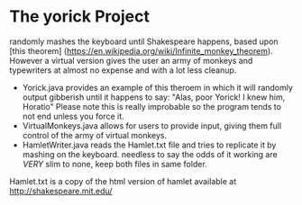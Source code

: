 # The yorick Project
randomly mashes the keyboard until Shakespeare happens, based upon [this theorem] (https://en.wikipedia.org/wiki/Infinite_monkey_theorem). However a virtual version gives the user an army of monkeys and typewriters at almost no expense and with a lot less cleanup.

- Yorick.java provides an example of this theroem in which it will randomly output gibberish until it happens to say:
  "Alas, poor Yorick! I knew him, Horatio"
  Please note this is really improbable so the program tends to not end unless you force it.
- VirtualMonkeys.java allows for users to provide input, giving them full control of the army of virtual monkeys.
- HamletWriter.java reads the Hamlet.txt file and tries to replicate it by mashing on the keyboard. needless to say the odds of it working are *VERY* slim to none, keep both files in same folder.

Hamlet.txt is a copy of the html version of hamlet available at http://shakespeare.mit.edu/

